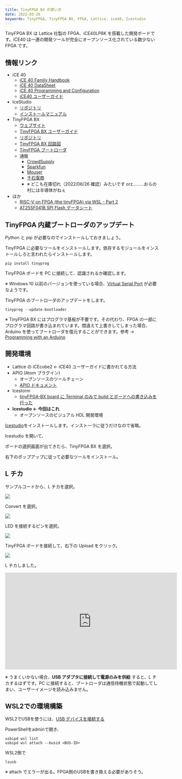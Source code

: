```yaml
---
title: TinyFPGA BX の使い方
date: 2022-03-26
keywords: TinyFPGA, TinyFPGA BX, FPGA, Lattice, ice40, Icestudio
---
```


TinyFPGA BX は Lattice 社製の FPGA、iCE40LP8K を搭載した開発ボードです。iCE40 は一連の開発ツールが完全にオープンソース化されている数少ない FPGA です。

## 情報リンク

- iCE 40
  - [iCE 40 Family Handbook](https://www.latticesemi.com/~/media/LatticeSemi/Documents/Handbooks/iCE40FamilyHandbook.pdf)
  - [iCE 40 DataSheet](https://www.latticesemi.com/~/media/LatticeSemi/Documents/DataSheets/iCE/iCE40LPHXFamilyDataSheet.pdf)
  - [iCE 40 Programming and Configuration](https://www.latticesemi.com/view_document?document_id=46502)
  - [iCE40 ユーザーガイド](https://www.macnica.co.jp/business/semiconductor/articles/iCE40_UserGuide_rev1.7__2.pdf)
- IceStudio
  - [リポジトリ](https://github.com/FPGAwars/icestudio)
  - [インストールマニュアル](https://github.com/FPGAwars/icestudio/wiki/Installation)
- TinyFPGA BX
  - [ウェブサイト](https://tinyfpga.com/)
  - [TinyFPGA BX ユーザーガイド](https://tinyfpga.com/b-series-guide.html)
  - [リポジトリ](https://github.com/tinyfpga/TinyFPGA-BX)
  - [TinyFPGA BX 回路図](https://github.com/tinyfpga/TinyFPGA-BX/blob/master/board/TinyFPGA-BX-Schematic.pdf)
  - [TinyFPGA ブートローダ](https://github.com/tinyfpga/TinyFPGA-Bootloader)
  - 通販
    - [CrowdSupply](https://www.crowdsupply.com/tinyfpga/tinyfpga-ax-bx)
    - [Sparkfun](https://www.sparkfun.com/products/14829)
    - [Mouser](https://www.mouser.jp/new/crowd-supply/crowd-supply-tinyfpga-bx-board/)
    - [千石電商](https://www.sengoku.co.jp/mod/sgk_cart/detail.php?code=EEHD-5C6J)
    - ※ どこも在庫切れ（2022/06/26 確認）みたいです orz………おらの村には半導体がねぇ
- ほか
  - [RISC-V on FPGA (the tinyFPGA) via WSL - Part 2](https://gojimmypi.blogspot.com/2019/01/risc-v-on-fpga-tinyfpga-via-wsl.html)
  - [AT25SF041B SPI Flash データシート](https://www.mouser.jp/datasheet/2/590/at25sf041b-1888127.pdf)

## TinyFPGA 内蔵ブートローダのアップデート

Python と pip が必要なのでインストールしておきましょう。

TinyFPGA に必要なツールをインストールします。依存するモジュールをインストールしろと言われたらインストールします。

```
pip install tinyprog
```

TinyFPGA ボードを PC に接続して、認識されるか確認します。

※ Windows 10 以前のバージョンを使っている場合、[Virtual Serial Port](https://www.pjrc.com/teensy/usb_serial.html) が必要なようです。

TinyFPGA のブートローダのアップデートをします。

```
tinyprog --update-bootloader
```

※ TinyFPGA BX にはプログラマ基板が不要です。その代わり、FPGA の一部にプログラマ回路が書き込まれています。間違えて上書きしてしまった場合、Arduino を使ってブートローダを復元することができます。参考 → [Programming with an Arduino](https://github.com/tinyfpga/TinyFPGA-B-Series/tree/master/programmer_arduino)

## 開発環境

- Lattice の iCEcube2 ← iCE40 ユーザーガイドに書かれてる方法
- APIO (Atom プラグイン)
  - オープンソースのツールチェーン
  - [APIO ドキュメント](https://apiodoc.readthedocs.io/en/stable/source/installation.html)
- Icestorm
  - [tinyFPGA-BX board に Terminal のみで build とボードへの書き込みを行った](https://qiita.com/KYhei/items/0b8fb029bb8813c8cbd6)
- **Icestudio ← 今回はこれ**
  - オープンソースのビジュアル HDL 開発環境

[Icestudio](https://icestudio.io/#lk-download)をインストールします。インストーラに従うだけなので省略。

Icestudio を開いて、

ボードの選択画面が出てきたら、TinyFPGA BX を選択。

右下のポップアップに従って必要なツールをインストール。

## L チカ

サンプルコードから、L チカを選択。

![](./img/11.png)

Convert を選択。

![](./img/12.png)

LED を接続するピンを選択。

![](./img/13.png)

TinyFPGA ボードを接続して、右下の Upload をクリック。

![](./img/14.png)

L チカしました。

<iframe width="560" height="315" src="https://www.youtube.com/embed/hzZ5VPpSlpU" title="YouTube video player" frameborder="0" allow="accelerometer; autoplay; clipboard-write; encrypted-media; gyroscope; picture-in-picture" allowfullscreen></iframe>

※ うまくいかない場合、**USB アダプタに接続して電源のみを供給** すると、L チカするはずです。PC に接続すると、ブートローダは通信待機状態で起動してしまい、ユーザーイメージを読み込みません。

## WSL2での環境構築

WSL2でUSBを使うには、[USB デバイスを接続する](https://learn.microsoft.com/ja-jp/windows/wsl/connect-usb)

PowerShellをadminで開き、

```
usbipd wsl list
usbipd wsl attach --busid <BUS-ID>
```

WSL2側で

```
lsusb
```

※ attach でエラーが出る。FPGA側のUSBを書き換える必要がありそう。
